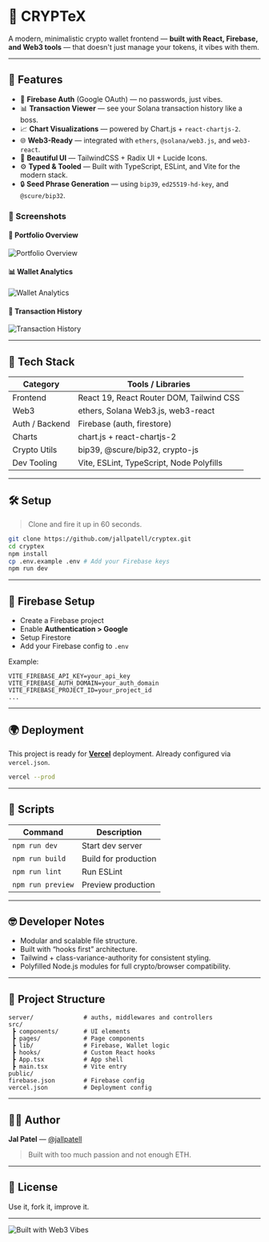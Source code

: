 # 🔗 CRYPTeX

A modern, minimalistic crypto wallet frontend — **built with React, Firebase, and Web3 tools** — that doesn't just manage your tokens, it vibes with them.

---

## 🚀 Features

- 🔐 **Firebase Auth** (Google OAuth) — no passwords, just vibes.
- 📊 **Transaction Viewer** — see your Solana transaction history like a boss.
- 📈 **Chart Visualizations** — powered by Chart.js + `react-chartjs-2`.
- 🌐 **Web3-Ready** — integrated with `ethers`, `@solana/web3.js`, and `web3-react`.
- 🎨 **Beautiful UI** — TailwindCSS + Radix UI + Lucide Icons.
- ⚙️ **Typed & Tooled** — Built with TypeScript, ESLint, and Vite for the modern stack.
- 🔒 **Seed Phrase Generation** — using `bip39`, `ed25519-hd-key`, and `@scure/bip32`.



### 📸 Screenshots

#### 💼 Portfolio Overview
![Portfolio Overview](/portfolio-overview.png)

#### 📊 Wallet Analytics
![Wallet Analytics](/wallet-analytics.png)

#### 🔄 Transaction History
![Transaction History](/transaction-history.png)

---

## 🧱 Tech Stack

| Category        | Tools / Libraries                                  |
|----------------|-----------------------------------------------------|
| Frontend       | React 19, React Router DOM, Tailwind CSS            |
| Web3           | ethers, Solana Web3.js, web3-react                  |
| Auth / Backend | Firebase (auth, firestore)                          |
| Charts         | chart.js + react-chartjs-2                          |
| Crypto Utils   | bip39, @scure/bip32, crypto-js                      |
| Dev Tooling    | Vite, ESLint, TypeScript, Node Polyfills            |

---

## 🛠️ Setup

> Clone and fire it up in 60 seconds.

```bash
git clone https://github.com/jallpatell/cryptex.git
cd cryptex
npm install
cp .env.example .env # Add your Firebase keys
npm run dev
```

---

## 🔐 Firebase Setup

- Create a Firebase project
- Enable **Authentication > Google**
- Setup Firestore
- Add your Firebase config to `.env`

Example:

```env
VITE_FIREBASE_API_KEY=your_api_key
VITE_FIREBASE_AUTH_DOMAIN=your_auth_domain
VITE_FIREBASE_PROJECT_ID=your_project_id
...
```

---

## 🌍 Deployment

This project is ready for [**Vercel**](https://vercel.com/) deployment. Already configured via `vercel.json`.

```bash
vercel --prod
```

---

## 🧪 Scripts

| Command         | Description           |
|----------------|-----------------------|
| `npm run dev`  | Start dev server      |
| `npm run build`| Build for production  |
| `npm run lint` | Run ESLint            |
| `npm run preview` | Preview production |

---

## 🤓 Developer Notes

- Modular and scalable file structure.
- Built with “hooks first” architecture.
- Tailwind + class-variance-authority for consistent styling.
- Polyfilled Node.js modules for full crypto/browser compatibility.

---

## 📁 Project Structure

```
server/              # auths, middlewares and controllers
src/
 ┣ components/       # UI elements
 ┣ pages/            # Page components
 ┣ lib/              # Firebase, Wallet logic
 ┣ hooks/            # Custom React hooks
 ┣ App.tsx           # App shell
 ┣ main.tsx          # Vite entry
public/
firebase.json        # Firebase config
vercel.json          # Deployment config
```

---

## 👨‍💻 Author

**Jal Patel** — [@jallpatell](https://github.com/jallpatell)  
> Built with too much passion and not enough ETH.

---

## 📜 License
Use it, fork it, improve it.

---

![Built with Web3 Vibes](https://img.shields.io/badge/Built%20with-Web3%20Vibes-4e11ab)
